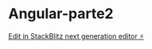 # Angular-parte2

[Edit in StackBlitz next generation editor ⚡️](https://stackblitz.com/~/github.com/Jair-Eddell/Angular-parte2)